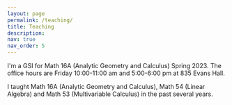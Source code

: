 ```yaml
---
layout: page
permalink: /teaching/
title: Teaching
description: 
nav: true
nav_order: 5
---
```


I'm a GSI for Math 16A (Analytic Geometry and Calculus) Spring 2023. The office hours are Friday 10:00-11:00 am and 5:00-6:00 pm at 835 Evans Hall.


I taught Math 16A (Analytic Geometry and Calculus), Math 54 (Linear Algebra) and Math 53 (Multivariable Calculus) in the past several years. 
